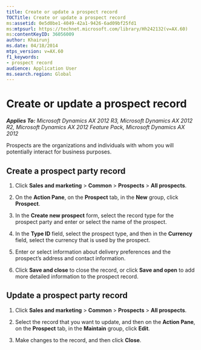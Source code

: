 ```yaml
---
title: Create or update a prospect record
TOCTitle: Create or update a prospect record
ms:assetid: 0e5d0be1-4049-42a1-9426-6ad09bf25fd1
ms:mtpsurl: https://technet.microsoft.com/library/Hh242132(v=AX.60)
ms:contentKeyID: 36056009
author: Khairunj
ms.date: 04/18/2014
mtps_version: v=AX.60
f1_keywords:
- prospect record
audience: Application User
ms.search.region: Global
---
```


# Create or update a prospect record 


_**Applies To:** Microsoft Dynamics AX 2012 R3, Microsoft Dynamics AX 2012 R2, Microsoft Dynamics AX 2012 Feature Pack, Microsoft Dynamics AX 2012_

Prospects are the organizations and individuals with whom you will potentially interact for business purposes.

## Create a prospect party record

1.  Click **Sales and marketing** \> **Common** \> **Prospects** \> **All prospects**.

2.  On the **Action Pane**, on the **Prospect** tab, in the **New** group, click **Prospect**.

3.  In the **Create new prospect** form, select the record type for the prospect party and enter or select the name of the prospect.

4.  In the **Type ID** field, select the prospect type, and then in the **Currency** field, select the currency that is used by the prospect.

5.  Enter or select information about delivery preferences and the prospect’s address and contact information.

6.  Click **Save and close** to close the record, or click **Save and open** to add more detailed information to the prospect record.

## Update a prospect party record

1.  Click **Sales and marketing** \> **Common** \> **Prospects** \> **All prospects**.

2.  Select the record that you want to update, and then on the **Action Pane**, on the **Prospect** tab, in the **Maintain** group, click **Edit**.

3.  Make changes to the record, and then click **Close**.

  


